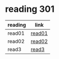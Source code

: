 # reading 301
|reading |link                |
|--------|--------------------|
|read01  | [read01](read02.md)|   
|read02  |[read02](read02.md) |
|read3   |[read3]( read3.md) |